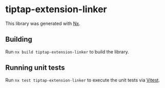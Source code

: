 # tiptap-extension-linker

This library was generated with [Nx](https://nx.dev).

## Building

Run `nx build tiptap-extension-linker` to build the library.

## Running unit tests

Run `nx test tiptap-extension-linker` to execute the unit tests via [Vitest](https://vitest.dev/).
